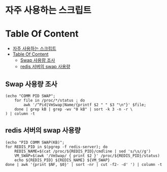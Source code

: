 # 자주 사용하는 스크립트

# Table Of Content
<!-- TOC -->

- [자주 사용하는 스크립트](#자주-사용하는-스크립트)
- [Table Of Content](#table-of-content)
    - [Swap 사용량 조사](#swap-사용량-조사)
    - [redis 서버의 swap 사용량](#redis-서버의-swap-사용량)

<!-- /TOC -->

## Swap 사용량 조사
```
(echo "COMM PID SWAP"; 
    for file in /proc/*/status ; do 
        awk '/^Pid|VmSwap|Name/{printf $2 " " $3 "\n"}' $file; 
    done | grep kB | grep -wv "0 kB" | sort -k 3 -n -r \
) | column -t
```

## redis 서버의 swap 사용량
```
(echo "PID COMM SWAP(KB)";
for REDIS_PID in $(pgrep -f redis-server); do 
    REDIS_NAME=$(cat /proc/${REDIS_PID}/cmdline | sed 's/\s//g')
    VM_SWAP=$(awk '/VmSwap/ { print $2 }' /proc/${REDIS_PID}/status)
    echo ${REDIS_PID} ${REDIS_NAME} ${VM_SWAP}
done | awk '{print $NF, $0}' | sort -nr | cut -f2- -d' ') | column -t
```